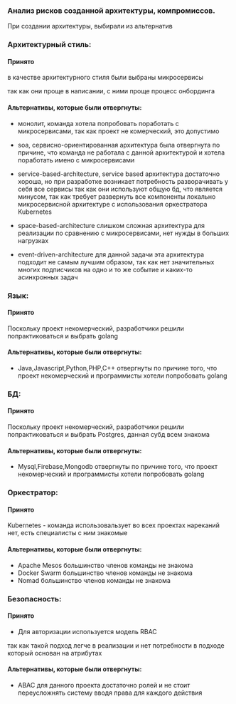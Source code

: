 ### Анализ рисков созданной архитектуры, компромиссов.

При создании архитектуры, выбирали из альтернатив


### Aрхитектурный стиль:

#### Принято

в качестве архитектурного стиля были выбраны микросервисы 

так как они проще в написании, с ними проще процесс онбординга  

#### Альтернативы, которые были отвергнуты:

- монолит, команда хотела попробовать поработать с микросервисами, так как проект не комерческий, это допустимо 

- soa, сервисно-ориентированная архитектура была отвергнута по причине,
что команда не работала с данной архитектурой и хотела поработать имено с микросервисами

- service-based-architecture, service based архитектура достаточно хороша,
но при разработке возникает потребность разворачивать у себя все сервисы так как они используют общую бд,
что является минусом, так как требует развернуть все компоненты локально
микросервисной архитектуре с использования оркестратора Kubernetes

- space-based-architecture слишком сложная архитектура для реализации по сравнению с микросервисами, нет нужды в больших нагрузках

- event-driven-architecture для данной задачи эта архитектура подходит не самым лучшим образом, 
  так как нет значительных многих подписчиков на одно и то же событие и каких-то асинхронных задач

### Язык:

#### Принято

Поскольку проект некомерческий, разработчики решили попрактиковаться и выбрать golang

#### Альтернативы, которые были отвергнуты:

- Java,Javascript,Python,PHP,C++ отвергнуты по причине того, что проект некомерческий и программисты хотели попробовать golang

### БД:

#### Принято

Поскольку проект некомерческий, разработчики решили попрактиковаться и выбрать Postgres, данная субд всем знакома

#### Альтернативы, которые были отвергнуты:

- Mysql,Firebase,Mongodb отвергнуты по причине того, что проект некомерческий и программисты хотели попробовать golang

### Оркестратор:

#### Принято

Kubernetes - команда использовальзует во всех проектах нареканий нет, есть специалисты с ним знакомые 

#### Альтернативы, которые были отвергнуты:

- Apache Mesos большинство членов команды не знакома
- Docker Swarm большинство членов команды не знакома
- Nomad большинство членов команды не знакома

### Безопасность:

#### Принято

- Для авторизации используется модель RBAC 

так как такой подход легче в реализации и нет потребности в подходе который основан на атрибутах 


#### Альтернативы, которые были отвергнуты:

- ABAC для данного проекта достаточно ролей и не стоит переусложнять систему вводя права для каждого действия 